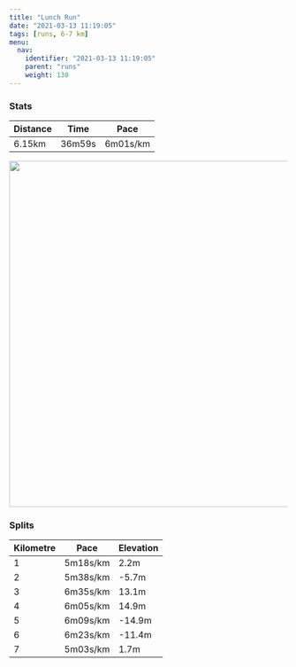 ```yaml
---
title: "Lunch Run"
date: "2021-03-13 11:19:05"
tags: [runs, 6-7 km]
menu:
  nav:
    identifier: "2021-03-13 11:19:05"
    parent: "runs"
    weight: 130
---
```


### Stats

| Distance | Time | Pace |
|----------|------|------|
|6.15km|36m59s|6m01s/km|

<img src='https://maps.googleapis.com/maps/api/staticmap?maptype=terrain&path=enc:akvdIv}qNERGJSLSCOXE`ADr@BDLBj@OVBPJTpA`@n@HtAJt@Nd@T^Jb@BZ\zBF^LVNFPAl@S\WJAZOl@OzB}@PCZMD?BFDR?d@BRBDXLBDFNHl@LdDBbA?x@n@fFDd@J`@n@jBtAjDr@|BX|AP`Bd@lDz@xDd@lAd@v@d@hAn@dAHTn@pAj@hBRdAJNHCRDPMLYJ[P_A?k@CWBe@CsB@kACiBJkANeAXcAAEI@IOiB]KFGJKDI@SGYUCaANcBVuA^m@F_BC[B}@X{AH}@Fc@f@{APQ|@o@b@a@PJ`@l@PHNMRJPDb@ZRV^Zd@J`@h@l@MF@PLZx@NNPFP?d@VT@RFNLPPLXTbAc@{@S_AC_@n@s@f@MPKj@q@PI\WRSJ_@NSj@SNOXk@VYNUFYLUTW`@U^i@Ps@PkBPk@H_@@c@R{AFwAR_@DQL{@^u@De@H?RHJILsAB}ARiBPi@VqAVk@^_Ab@}@\}@V_AfAeECaAKAUUuCoDw@{@WSeBoBqAmA}@eAU]IBMLgArA[l@K`@CXQr@e@jBMh@Y`BGz@OVKC]SaAUyGiBeAUg@Qa@[I?QMQUWq@GGG?CBiBnDGBEAKQCOIIKe@[u@ESDa@?MG]KYICMDO?KBGAYYU_@i@g@U]WW_@k@Us@q@aBoAoBs@cBq@oAQSMEIDONMV]jAu@|AYx@OXaAhBkAhB[l@]f@MVIZWj@KBGGS{@IOGCKDKCu@lAE?KFc@j@O\QHIAg@h@gA`BWh@C\KPI@EGIAC@?JYb@WX_@TKTWRIXEx@Qt@C@WGEDGPMPa@Tw@bBIRQN_@n@M\?ZBPL[b@e@nAcAj@o@BAFFXr@PXR`@&key=AIzaSyBPVQ_iynBzLujdhfLzy8Z-5zczbktE55k&size=800x800&scale=2&markers=color:yellow|label:S|53.36769,-2.55468&markers=color:green|label:F|53.367709999999974,-2.5543900000000024' width='625' />

### Splits

| Kilometre | Pace | Elevation |
|------|------|-----------|
|1|5m18s/km|2.2m|
|2|5m38s/km|-5.7m|
|3|6m35s/km|13.1m|
|4|6m05s/km|14.9m|
|5|6m09s/km|-14.9m|
|6|6m23s/km|-11.4m|
|7|5m03s/km|1.7m|
